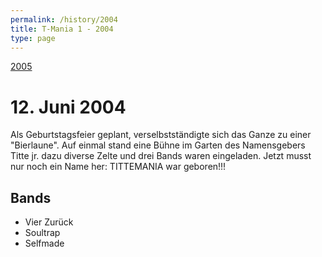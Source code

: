 ```yaml
---
permalink: /history/2004
title: T-Mania 1 - 2004
type: page
---
```


 [2005](/history/2005)

<!-- ![2007]( {{ '/assets/images/2007-plakat.jpg' | relative_url }} ) -->

# 12. Juni 2004

Als Geburtstagsfeier geplant, verselbstständigte sich das Ganze zu einer "Bierlaune". Auf einmal stand eine Bühne im Garten des Namensgebers Titte jr. dazu diverse Zelte und drei Bands waren eingeladen. Jetzt musst nur noch ein Name her: TITTEMANIA war geboren!!!

## Bands

- Vier Zurück
- Soultrap
- Selfmade



